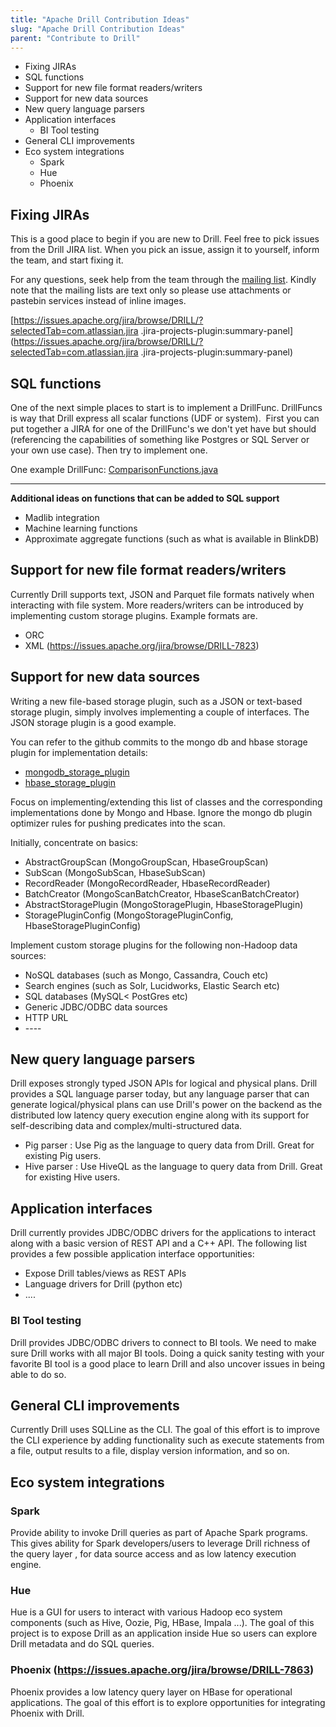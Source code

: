 ```yaml
---
title: "Apache Drill Contribution Ideas"
slug: "Apache Drill Contribution Ideas"
parent: "Contribute to Drill"
---
```

  * Fixing JIRAs
  * SQL functions
  * Support for new file format readers/writers
  * Support for new data sources
  * New query language parsers
  * Application interfaces
    * BI Tool testing
  * General CLI improvements
  * Eco system integrations
    * Spark
    * Hue
    * Phoenix

## Fixing JIRAs

This is a good place to begin if you are new to Drill. Feel free to pick
issues from the Drill JIRA list. When you pick an issue, assign it to
yourself, inform the team, and start fixing it.

For any questions, seek help from the team through the [mailing list](http://drill.apache.org/community/#mailinglists).  Kindly note that the mailing lists are text only so please use attachments or pastebin services instead of inline images.

[https://issues.apache.org/jira/browse/DRILL/?selectedTab=com.atlassian.jira
.jira-projects-plugin:summary-panel](https://issues.apache.org/jira/browse/DRILL/?selectedTab=com.atlassian.jira
.jira-projects-plugin:summary-panel)

## SQL functions

One of the next simple places to start is to implement a DrillFunc. DrillFuncs
is way that Drill express all scalar functions (UDF or system).  First you can
put together a JIRA for one of the DrillFunc's we don't yet have but should
(referencing the capabilities of something like Postgres or SQL Server or your
own use case). Then try to implement one.

One example DrillFunc:
[ComparisonFunctions.java](https://github.com/apache/drill/blob/3f93454f014196a4da198ce012b605b70081fde0/exec/java-exec/src/main/codegen/templates/ComparisonFunctions.java)
** **

**Additional ideas on functions that can be added to SQL support**

  * Madlib integration
  * Machine learning functions
  * Approximate aggregate functions (such as what is available in BlinkDB)

## Support for new file format readers/writers

Currently Drill supports text, JSON and Parquet file formats natively when
interacting with file system. More readers/writers can be introduced by
implementing custom storage plugins. Example formats are.

  * ORC
  * XML (<https://issues.apache.org/jira/browse/DRILL-7823>)

## Support for new data sources

Writing a new file-based storage plugin, such as a JSON or text-based storage plugin, simply involves implementing a couple of interfaces. The JSON storage plugin is a good example.

You can refer to the github commits to the mongo db and hbase storage plugin for implementation details:

* [mongodb_storage_plugin](https://github.com/apache/drill/commit/2ca9c907bff639e08a561eac32e0acab3a0b3304)
* [hbase_storage_plugin](https://github.com/apache/drill/commit/3651182141b963e24ee48db0530ec3d3b8b6841a)

Focus on implementing/extending this list of classes and the corresponding implementations done by Mongo and Hbase. Ignore the mongo db plugin optimizer rules for pushing predicates into the scan.

Initially, concentrate on basics:

* AbstractGroupScan (MongoGroupScan, HbaseGroupScan)
* SubScan (MongoSubScan, HbaseSubScan)
* RecordReader (MongoRecordReader, HbaseRecordReader)
* BatchCreator (MongoScanBatchCreator, HbaseScanBatchCreator)
* AbstractStoragePlugin (MongoStoragePlugin, HbaseStoragePlugin)
* StoragePluginConfig (MongoStoragePluginConfig, HbaseStoragePluginConfig)

Implement custom storage plugins for the following non-Hadoop data sources:

  * NoSQL databases (such as Mongo, Cassandra, Couch etc)
  * Search engines (such as Solr, Lucidworks, Elastic Search etc)
  * SQL databases (MySQL< PostGres etc)
  * Generic JDBC/ODBC data sources
  * HTTP URL
  * \----

## New query language parsers

Drill exposes strongly typed JSON APIs for logical and physical plans. Drill provides a
SQL language parser today, but any language parser that can generate
logical/physical plans can use Drill's power on the backend as the distributed
low latency query execution engine along with its support for self-describing
data and complex/multi-structured data.

  * Pig parser : Use Pig as the language to query data from Drill. Great for existing Pig users.
  * Hive parser : Use HiveQL as the language to query data from Drill. Great for existing Hive users.

## Application interfaces

Drill currently provides JDBC/ODBC drivers for the applications to interact
along with a basic version of REST API and a C++ API. The following list
provides a few possible application interface opportunities:

  * Expose Drill tables/views as REST APIs
  * Language drivers for Drill (python etc)
  * ....

### BI Tool testing

Drill provides JDBC/ODBC drivers to connect to BI tools. We need to make sure
Drill works with all major BI tools. Doing a quick sanity testing with your
favorite BI tool is a good place to learn Drill and also uncover issues in
being able to do so.

## General CLI improvements

Currently Drill uses SQLLine as the CLI. The goal of this effort is to improve
the CLI experience by adding functionality such as execute statements from a
file, output results to a file, display version information, and so on.

## Eco system integrations

### Spark

Provide ability to invoke Drill queries as part of Apache Spark programs. This
gives ability for Spark developers/users to leverage Drill richness of the
query layer , for data source access and as low latency execution engine.

### Hue

Hue is a GUI for users to interact with various Hadoop eco system components
(such as Hive, Oozie, Pig, HBase, Impala ...). The goal of this project is to
expose Drill as an application inside Hue so users can explore Drill metadata
and do SQL queries.

### Phoenix (<https://issues.apache.org/jira/browse/DRILL-7863>)

Phoenix provides a low latency query layer on HBase for operational
applications. The goal of this effort is to explore opportunities for
integrating Phoenix with Drill.

